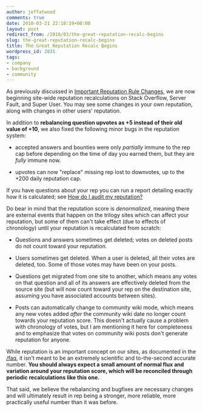 ```yaml
---
author: jeffatwood
comments: true
date: 2010-03-21 22:18:19+00:00
layout: post
redirect_from: /2010/03/the-great-reputation-recalc-begins
slug: the-great-reputation-recalc-begins
title: The Great Reputation Recalc Begins
wordpress_id: 2831
tags:
- company
- background
- community
---
```



As previously discussed in [Important Reputation Rule Changes](http://blog.stackoverflow.com/2010/03/important-reputation-rule-changes/), we are now beginning site-wide reputation recalculations on Stack Overflow, Server Fault, and Super User. You may see some changes in your own reputation, along with changes in other users' reputation.



In addition to **rebalancing question upvotes as +5 instead of their old value of +10**, we also fixed the following minor bugs in the reputation system:







  * accepted answers and bounties were only _partially_ immune to the rep cap before depending on the time of day you earned them, but they are _fully_ immune now.

  * upvotes can now "replace" missing rep lost to downvotes, up to the +200 daily reputation cap.




If you have questions about your rep you can run a report detailing exactly how it is calculated; see [How do I audit my reputation?](http://meta.stackoverflow.com/questions/43004/how-do-i-audit-my-reputation/)






Do bear in mind that the reputation score is _denormalized_, meaning there are external events that happen on the trilogy sites which can affect your reputation, but some of them can't take effect (due to effects of chronology) until your reputation is recalculated from scratch:







  * Questions and answers sometimes get deleted; votes on deleted posts do not count toward your reputation.

  * Users sometimes get deleted. When a user is deleted, all their votes are deleted, too. Some of those votes may have been on your posts.

  * Questions get migrated from one site to another, which means any votes on that question and all of its answers are effectively deleted from the source site (but will now count toward your rep on the destination site, assuming you have associated accounts between sites).

  * Posts can automatically change to community wiki mode, which means any new votes added _after_ the community wiki date no longer count towards your reputation score. This doesn't actually cause a problem with chronology of votes, but I am mentioning it here for completeness and to emphasize that votes on community wiki posts don't generate reputation for anyone.




While reputation is an important concept on our sites, as documented in the [/faq](http://stackoverflow.com/faq), it isn't meant to be an extremely scientific and to-the-second accurate number. **You should always expect a small amount of normal flux and variation around your reputation score, which will be reconciled through periodic recalculations like this one.**



That said, we believe the rebalancing and bugfixes are necessary changes and will ultimately result in rep being a stronger, more reliable, more practically useful number than it was before.


